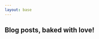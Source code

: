 ```yaml
---
layout: base
---
```

## Blog posts, baked with love!
<!-- {posts.map(({ node }) => {
  const title = node.frontmatter.title || node.fields.slug;
  return (
    <div className="post" key={node.fields.slug}>
      <div className="postTitle">
        <Link to={node.fields.slug}>{title}</Link>
        <span> - </span>
        <span className="postDate">{node.frontmatter.date}</span>
      </div>
      <div className="postExcerpt"
        dangerouslySetInnerHTML={{
          __html: node.frontmatter.description || node.excerpt,
        }}
      />
    </div>
  );
})} -->
